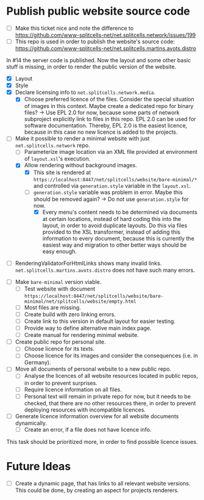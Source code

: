 # Publish public website source code
- [ ] Make this ticket nice and note the difference to https://github.com/www-splitcells-net/net.splitcells.network/issues/199
- [ ] This repo is used in order to publish the website's source code: https://github.com/www-splitcells-net/net.splitcells.martins.avots.distro

In #14 the server code is published.
Now the layout and some other basic stuff is missing,
in order to render the public version of the website.

- [x] Layout
- [x] Style
- [x] Declare licensing info to `net.splitcells.network.media`.
    - [x] Choose preferred licence of the files. Consider the special situation of images in this context. Maybe create a dedicated repo for binary files? -> Use EPL 2.0 for now, because some parts of network subproject explicitly link to files in this repo. EPL 2.0 can be used for software documentation. Thereby, EPL 2.0 is the easiest licence, because in this case no new licence is added to the projects.
- [ ] Make it possible to render a minimal website with just `net.splitcells.network` repo.
    - [ ] Parameterize image location via an XML file provided at environment of `layout.xsl`'s execution.
    - [x] Allow rendering without background images.
        - [x] This site is rendered at `https://localhost:8447/net/splitcells/website/bare-minimal/*`
          and controlled via `generation.style` variable in the `layout.xsl`.
        - [ ] `generation.style` variable was problem in error. Maybe this should be removed again? -> Do not use `generation.style` for now.
            - [x] Every menu's content needs to be determined via documents at certain locations, instead of hard coding this into the layout, in order to avoid duplicate layouts. Do this via files provided to the XSL transformer, instead of adding this information to every document, because this is currently the easiest way and migration to other better ways should be easy enough.
* [ ] RenderingValidatorForHtmlLinks shows many invalid links.
  `net.splitcells.martins.avots.distro` does not have such many errors.
- [ ] Make `bare-minimal` version viable.
    - [ ] Test website with document `https://localhost:8447/net/splitcells/website/bare-minimal/net/splitcells/website/empty.html`
    - [ ] Most files are missing.
    - [ ] Create build with zero linking errors.
    - [ ] Create link to this version in default layout for easier testing.
    - [ ] Provide way to define alternative main index page.
    - [ ] Create manual for rendering minimal website.
- [ ] Create public repo for personal site.
    - [ ] Choose licence for its texts.
    - [ ] Choose licence for its images and consider the consequences (i.e. in Germany).
- [ ] Move all documents of personal website to a new public repo.
    - [ ] Analyse the licences of all website resources located in public repos, in order to prevent surprises.
    - [ ] Require licence information on all files.
    - [ ] Personal text will remain in private repo for now, but it needs to be checked, that there are no other resources there,
      in order to prevent deploying resources with incompatible licences.
- [ ] Generate licence information overview for all website documents dynamically.
    - [ ] Create an error, if a file does not have licence info.

This task should be prioritized more, in order to find possible licence issues.

# Future Ideas
- [ ] Create a dynamic page, that has links to all relevant website versions. This could be done, by creating an aspect for projects renderers.